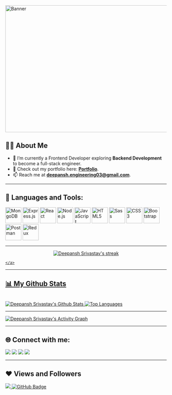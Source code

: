 <img width="1584" height="396" alt="Banner" src="https://github.com/user-attachments/assets/07ab5391-7b89-4d5c-a3a9-e41f25b4a54c" />

## 🙋‍♂️ About Me

- 🌱 I’m currently a Frontend Developer exploring **Backend Development** to become a full-stack engineer.
- 💼 Check out my portfolio here: **[Portfolio](https://react-portfolio-phi-seven.vercel.app/)**.
- 📫 Reach me at **deepansh.engineering03@gmail.com**.

---

## 🚀 Languages and Tools:

<p align="left">
    <img src="https://img.icons8.com/color/48/000000/mongodb.png" alt="MongoDB" width="50" height="50"/>
    <img src="https://img.icons8.com/color/48/000000/express-js.png" alt="Express.js" width="50" height="50"/>
    <img src="https://img.icons8.com/color/48/000000/react-native.png" alt="React" width="50" height="50"/>
    <img src="https://img.icons8.com/color/48/000000/nodejs.png" alt="Node.js" width="50" height="50"/>
    <img src="https://img.icons8.com/color/48/000000/javascript.png" alt="JavaScript" width="50" height="50"/>
    <img src="https://img.icons8.com/color/48/000000/html-5.png" alt="HTML5" width="50" height="50"/>
    <img src="https://img.icons8.com/color/48/000000/sass.png" alt="Sass" width="50" height="50"/>
    <img src="https://img.icons8.com/color/48/000000/css3.png" alt="CSS3" width="50" height="50"/>
    <img src="https://img.icons8.com/color/48/000000/bootstrap.png" alt="Bootstrap" width="50" height="50"/>
    <img src="https://www.vectorlogo.zone/logos/getpostman/getpostman-icon.svg" alt="Postman" width="50" height="50"/>
    <img src="https://img.icons8.com/color/48/000000/redux.png" alt="Redux" width="50" height="50"/>
</p>




---

<p align="center">
    <a href="https://github.com/Deepansh-Srivastav/github-readme-streak-stats">
        <img title="🔥 Get streak stats for your profile at git.io/streak-stats" alt="Deepansh Srivastav's streak" src="https://github-readme-streak-stats.herokuapp.com/?user=Deepansh-Srivastav&theme=black-ice&hide_border=true&stroke=0000&background=060A0CD0"/>
        
    </a>
</p>

---

## 📊 My Github Stats

<br/>
<a href="https://github.com/Deepansh-Srivastav/github-readme-stats">
  <img alt="Deepansh Srivastav's Github Stats" src="https://github-readme-stats.vercel.app/api?username=Deepansh-Srivastav&show_icons=true&count_private=true&theme=react&hide_border=true&bg_color=0D1117" />
</a>
<a href="https://github.com/Deepansh-Srivastav/github-readme-stats">
  <img alt="Top Languages" src="https://github-readme-stats.vercel.app/api/top-langs/?username=Deepansh-Srivastav&langs_count=8&count_private=true&layout=compact&theme=react&hide_border=true&bg_color=0D1117" />
</a>

---

<a href="https://github.com/Deepansh-Srivastav/github-readme-activity-graph">
  <img alt="Deepansh Srivastav's Activity Graph" src="https://activity-graph.herokuapp.com/graph?username=Deepansh-Srivastav&bg_color=0D1117&color=5BCDEC&line=5BCDEC&point=FFFFFF&hide_border=true" />
</a>

---

## 🌐 Connect with me:
<p align="left">

<a href="https://www.linkedin.com/in/deepansh-srivastav/"><img src="https://img.icons8.com/fluent/48/000000/linkedin.png"/></a>
<a href="https://twitter.com/deepansh_26"><img src="https://img.icons8.com/fluent/48/000000/twitter.png"/></a>
<a href="https://hashnode.com/@Deepansh26"><img src="https://www.vectorlogo.zone/logos/hashnode/hashnode-ar21.svg"/></a>
<a href="https://www.instagram.com/deepansh.26/"><img src="https://img.icons8.com/fluent/48/000000/instagram-new.png"/></a>

</p>

---

## ❤ Views and Followers
<a href="https://github.com/Meghna-DAS/github-profile-views-counter">
    <img src="https://komarev.com/ghpvc/?username=Deepansh-Srivastav">
</a>
<a href="https://github.com/DeepanshSrivastav?tab=followers">
    <img src="https://img.shields.io/github/followers/Deepansh-Srivastav?label=Followers&style=social" alt="GitHub Badge">
</a>
